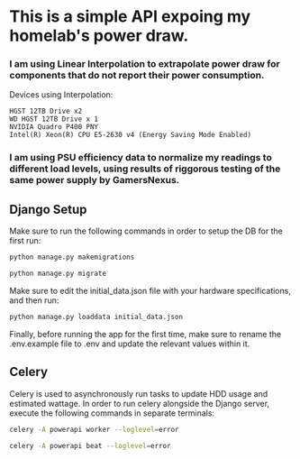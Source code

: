 # This is a simple API expoing my homelab's power draw. 

### I am using Linear Interpolation to extrapolate power draw for components that do not report their power consumption.

Devices using Interpolation:
```
HGST 12TB Drive x2
WD HGST 12TB Drive x 1
NVIDIA Quadro P400 PNY
Intel(R) Xeon(R) CPU E5-2630 v4 (Energy Saving Mode Enabled)
```

### I am using PSU efficiency data to normalize my readings to different load levels, using results of riggorous testing of the same power supply by GamersNexus.


## Django Setup
Make sure to run the following commands in order to setup the DB for the first run:
```bash
python manage.py makemigrations
```

```bash
python manage.py migrate
```

Make sure to edit the initial_data.json file with your hardware specifications, and then run:

```bash
python manage.py loaddata initial_data.json
```

Finally, before running the app for the first time, make sure to rename the .env.example file to .env and update the relevant values within it.

## Celery
Celery is used to asynchronously run tasks to update HDD usage and estimated wattage. In order to run celery alongside the Django server, execute the following commands in separate terminals:
```bash
celery -A powerapi worker --loglevel=error
```

```bash
celery -A powerapi beat --loglevel=error
```